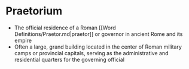 # Praetorium
- The official residence of a Roman [[Word Definitions/Praetor.md|praetor]] or governor in ancient Rome and its empire
- Often a large, grand building located in the center of Roman military camps or provincial capitals, serving as the administrative and residential quarters for the governing official